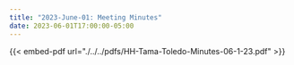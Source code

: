 ```yaml
---
title: "2023-June-01: Meeting Minutes"
date: 2023-06-01T17:00:00-05:00
--- 
```


{{< embed-pdf url="./../../pdfs/HH-Tama-Toledo-Minutes-06-1-23.pdf" >}}

